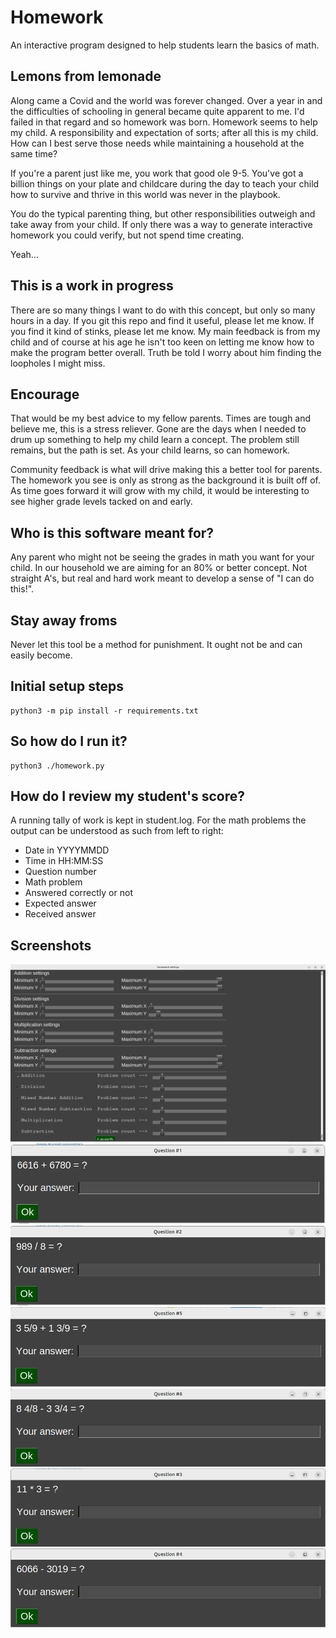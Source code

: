 # Homework
An interactive program designed to help students learn the basics of math.

## Lemons from lemonade
Along came a Covid and the world was forever changed.  Over a year in and the difficulties of schooling in general became quite apparent to me.  I'd failed in that regard and so homework was born.  Homework seems to help my child.  A responsibility and expectation of sorts; after all this is my child.  How can I best serve those needs while maintaining a household at the same time?

If you're a parent just like me, you work that good ole 9-5.  You've got a billion things on your plate and childcare during the day to teach your child how to survive and thrive in this world was never in the playbook.

You do the typical parenting thing, but other responsibilities outweigh and take away from your child.  If only there was a way to generate interactive homework you could verify, but not spend time creating.

Yeah...

## This is a work in progress
There are so many things I want to do with this concept, but only so many hours in a day.  If you git this repo and find it useful, please let me know.  If you find it kind of stinks, please let me know.  My main feedback is from my child and of course at his age he isn't too keen on letting me know how to make the program better overall.  Truth be told I worry about him finding the loopholes I might miss.

## Encourage
That would be my best advice to my fellow parents.  Times are tough and believe me, this is a stress reliever.  Gone are the days when I needed to drum up something to help my child learn a concept.  The problem still remains, but the path is set.  As your child learns, so can homework.

Community feedback is what will drive making this a better tool for parents.  The homework you see is only as strong as the background it is built off of.  As time goes forward it will grow with my child, it would be interesting to see higher grade levels tacked on and early.

## Who is this software meant for?
Any parent who might not be seeing the grades in math you want for your child.  In our household we are aiming for an 80% or better concept.  Not straight A's, but real and hard work meant to develop a sense of "I can do this!".

## Stay away froms
Never let this tool be a method for punishment.  It ought not be and can easily become.

## Initial setup steps
```
python3 -m pip install -r requirements.txt
```

## So how do I run it?
```
python3 ./homework.py
```

## How do I review my student's score?
A running tally of work is kept in student.log.  For the math problems the output can be understood as such from left to right:
- Date in YYYYMMDD
- Time in HH:MM:SS
- Question number
- Math problem
- Answered correctly or not
- Expected answer
- Received answer

## Screenshots
![Screenshot](images/settingsPage.png)
![Screenshot](images/addition.png)
![Screenshot](images/division.png)
![Screenshot](images/mixedNumberAddition.png)
![Screenshot](images/mixedNumberSubtraction.png)
![Screenshot](images/multiplication.png)
![Screenshot](images/subtraction.png)
